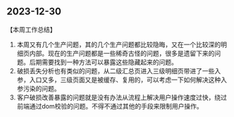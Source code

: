 ## 2023-12-30

【本周工作总结】

1. 本周又有几个生产问题，其的几个生产问题都比较隐晦，又在一个比较深的明细页内部。现在的生产问题都是一些稀奇古怪的问题，很多是遗留下来的问题。后期需要找到一种方法可以暴露这些隐藏起来的问题。
2. 破损丢失分析也有类似的问题，从二级汇总页进入三级明细页带进了一些入参，入口又多，三级页面又是被缓存、复用的，可以考虑一下如何解决这种入参污染的问题。
3. 客户破损改善暴露的问题就是没有办法从流程上解决用户操作速度过快，绕过前端通过dom校验的问题。不得不通过其他的手段来限制用户操作。
